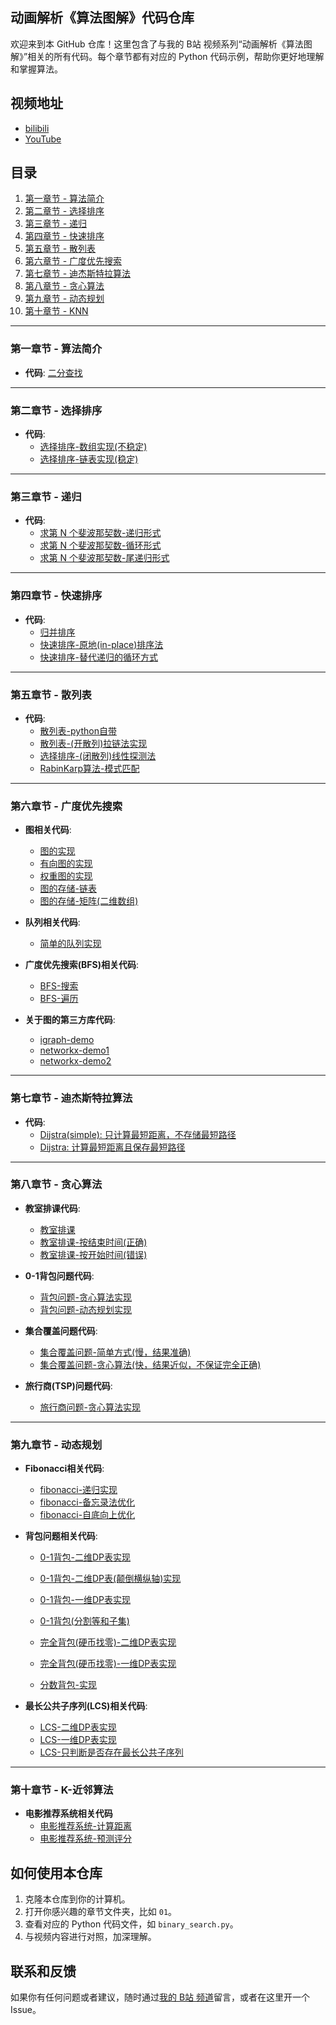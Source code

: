 ## 动画解析《算法图解》代码仓库

欢迎来到本 GitHub 仓库！这里包含了与我的 B站 视频系列“动画解析《算法图解》”相关的所有代码。每个章节都有对应的 Python 代码示例，帮助你更好地理解和掌握算法。

## **视频地址**
  - [bilibili](https://www.bilibili.com/video/BV1Aw411U7mf/?spm_id_from=333.999.0.0&vd_source=42e7dc7e5ebb14d27d2434b00ff63157)
  - [YouTube](https://www.youtube.com/watch?v=cSRP53XTAUg&list=PLQ7NyNO3w6Ad5M7Am0suoK4XFng6_KEa0)

## 目录

1. [第一章节 - 算法简介](#第一章节---二分查找)
2. [第二章节 - 选择排序](#第二章节---选择排序)
3. [第三章节 - 递归](#第三章节---递归)
4. [第四章节 - 快速排序](#第四章节---快速排序)
5. [第五章节 - 散列表](#第五章节---散列表)
6. [第六章节 - 广度优先搜索](#第六章节---广度优先搜索)
7. [第七章节 - 迪杰斯特拉算法](#第七章节---迪杰斯特拉算法)
8. [第八章节 - 贪心算法](#第八章节---贪心算法)
9. [第九章节 - 动态规划](#第九章节---动态规划)
9. [第十章节 - KNN](#第十章节---K-近邻算法)

---

### 第一章节 - 算法简介

- **代码**: [二分查找](01/binary_search.py)

---

### 第二章节 - 选择排序

- **代码**:
  - [选择排序-数组实现(不稳定)](02/selection_sort_arr.py)
  - [选择排序-链表实现(稳定)](02/selection_sort_linked_list.py)

---

### 第三章节 - 递归

- **代码**:
  - [求第 N 个斐波那契数-递归形式](03/fibonacci.py)
  - [求第 N 个斐波那契数-循环形式](03/fibonacci_loop.py)
  - [求第 N 个斐波那契数-尾递归形式](03/fibonacci_tail.py)

---

### 第四章节 - 快速排序

- **代码**:
  - [归并排序](04/merge_sort.py)
  - [快速排序-原地(in-place)排序法](04/quick_sort.py)
  - [快速排序-替代递归的循环方式](04/quick_sort_loop.py)

---

### 第五章节 - 散列表

- **代码**:
  - [散列表-python自带](05/demo.py)
  - [散列表-(开散列)拉链法实现](05/ChaingHashTable.py)
  - [选择排序-(闭散列)线性探测法](05/LinearProbeHashTable.py)
  - [RabinKarp算法-模式匹配](05/RabinKarp.py)

---

### 第六章节 - 广度优先搜索

- **图相关代码**:
  - [图的实现](06/graph/graph.py)
  - [有向图的实现](06/graph/DirectedGraph.py)
  - [权重图的实现](06/graph/WeightedGraph.py)
  - [图的存储-链表](06/graphStore/graph_list.py)
  - [图的存储-矩阵(二维数组)](06/graphStore/graph_matrix.py)

- **队列相关代码**:
  - [简单的队列实现](06/bfs/simpleQueue.py)

- **广度优先搜索(BFS)相关代码**:
  - [BFS-搜索](06/bfs/bfs-search.py)
  - [BFS-遍历](06/bfs/bfs-traverse.py)

- **关于图的第三方库代码**:
  - [igraph-demo](06/graphLibOfPython/igraph_demo1.py)
  - [networkx-demo1](06/graphLibOfPython/networkx_demo1.py)
  - [networkx-demo2](06/graphLibOfPython/networkx_demo2.py)
---

### 第七章节 - 迪杰斯特拉算法

- **代码**:
  - [Dijstra(simple): 只计算最短距离，不存储最短路径](07/dijkstra.py)
  - [Dijstra: 计算最短距离且保存最短路径](07/dijkstra2.py)

---

### 第八章节 - 贪心算法


- **教室排课代码**:
  - [教室排课](08/classroom_scheduling.py)
  - [教室排课-按结束时间(正确)](08/sort_by_end_time.py)
  - [教室排课-按开始时间(错误)](08/sort_by_start_time.py)

- **0-1背包问题代码**:
  - [背包问题-贪心算法实现](08/knapsack_greedy.py)
  - [背包问题-动态规划实现](08/knapsack_dp.py)

- **集合覆盖问题代码**:
  - [集合覆盖问题-简单方式(慢，结果准确)](08/simple_way_solve_set_covering_problem.py)
  - [集合覆盖问题-贪心算法(快，结果近似，不保证完全正确)](08/greedy_algorithm_solve_set_covering_problem.py)

- **旅行商(TSP)问题代码**:
  - [旅行商问题-贪心算法实现](08/travle.py)

---

### 第九章节 - 动态规划

- **Fibonacci相关代码**:
  - [fibonacci-递归实现](09/fibonacci.py)
  - [fibonacci-备忘录法优化](09/fibonacci_memo.py)
  - [fibonacci-自底向上优化](09/fibonacci_bottom_up.py)

- **背包问题相关代码**:
  - [0-1背包-二维DP表实现](09/knapsack.py)
  - [0-1背包-二维DP表(颠倒横纵轴)实现](09/knapsack_transposed.py)
  - [0-1背包-一维DP表实现](09/knapsack_1D.py)
  - [0-1背包(分割等和子集)](09/canPartition.py)

  - [完全背包(硬币找零)-二维DP表实现](09/coinChange_2D.py)
  - [完全背包(硬币找零)-一维DP表实现](09/coinChange.py)

  - [分数背包-实现](09/fractional_knapsack.py)

- **最长公共子序列(LCS)相关代码**:
  - [LCS-二维DP表实现](09/longestCommonSubsequence_with_path.py)
  - [LCS-一维DP表实现](09/longestCommonSubsequence_with_path_1D.py)
  - [LCS-只判断是否存在最长公共子序列](09/longestCommonSubsequence_without_path_1D.py)

---

### 第十章节 - K-近邻算法

- **电影推荐系统相关代码**
  - [电影推荐系统-计算距离](10/distance.py)
  - [电影推荐系统-预测评分](10/recommendation_system.py)


## 如何使用本仓库

1. 克隆本仓库到你的计算机。
2. 打开你感兴趣的章节文件夹，比如 `01`。
3. 查看对应的 Python 代码文件，如 `binary_search.py`。
4. 与视频内容进行对照，加深理解。

## 联系和反馈

如果你有任何问题或者建议，随时通过[我的 B站 频道](https://www.bilibili.com/video/BV1Aw411U7mf/?spm_id_from=333.788&vd_source=42e7dc7e5ebb14d27d2434b00ff63157)留言，或者在这里开一个 Issue。

